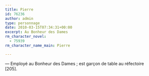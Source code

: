 ```yaml
---
title: Pierre
id: 76236
author: admin
type: personnage
date: 2010-03-15T07:34:31+00:00
excerpt: Au Bonheur des Dames
rm_character_novel:
  - 75939
rm_character_name_main: Pierre

---
```

— Employé au Bonheur des Dames ; est garçon de table au réfectoire [205]. 